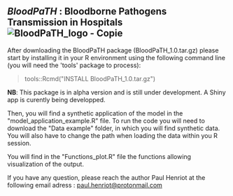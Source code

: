 ## *BloodPaTH* : Bloodborne Pathogens Transmission in Hospitals     &nbsp; &nbsp;                         ![BloodPaTH_logo - Copie](https://github.com/user-attachments/assets/cbd2b607-cd24-4818-9c9e-aa5d7485901d)



After downloading the BloodPaTH package (BloodPaTH_1.0.tar.gz) please start by installing it in your R environment using the following command line (you will need the 'tools' package to process):
 > tools::Rcmd("INSTALL BloodPaTH_1.0.tar.gz")

**NB**: This package is in alpha version and is still under development. A Shiny app is curently being developped. 

Then, you will find a synthetic application of the model in the "model_application_example.R" file. To run the code you will need to download the "Data example" folder, in which you will find synthetic data.
You will also have to change the path when loading the data within you R session. 

You will find in the "Functions_plot.R" file the functions allowing visualization of the output. 

If you have any question, please reach the author Paul Henriot at the following email adress : paul.henriot@protonmail.com

